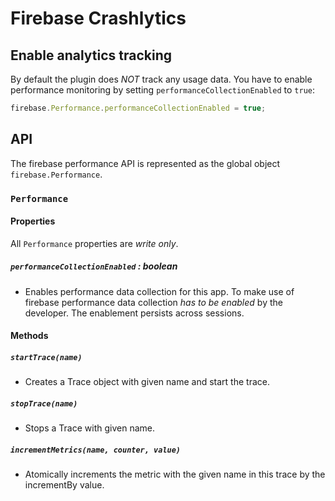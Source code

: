 # Firebase Crashlytics

## Enable analytics tracking
By default the plugin does _NOT_ track any usage data. You have to enable performance monitoring by setting `performanceCollectionEnabled` to `true`:

```js
firebase.Performance.performanceCollectionEnabled = true;
```

## API

The firebase performance API is represented as the global object `firebase.Performance`.

### `Performance`

#### Properties

All `Performance` properties are _write only_.

##### `performanceCollectionEnabled` : _boolean_

* Enables performance data collection for this app. To make use of firebase performance data collection _has to be enabled_ by the developer. The enablement persists across sessions.

#### Methods

##### `startTrace(name)`

* Creates a Trace object with given name and start the trace.

##### `stopTrace(name)`

* Stops a Trace with given name.

##### `incrementMetrics(name, counter, value)`

* Atomically increments the metric with the given name in this trace by the incrementBy value.
